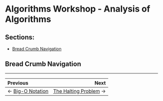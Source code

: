 # Algorithms Workshop - Analysis of Algorithms

## Sections:

* [Bread Crumb Navigation](#bread-crumb-navigation)

## Bread Crumb Navigation
_________________________

Previous | Next
:------- | ---:
← [Big-O Notation](./big-o-notation.md) | [The Halting Problem](./the-halting-problem.md) →